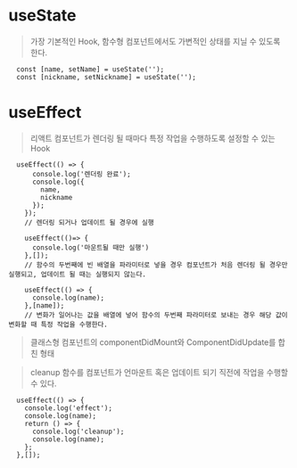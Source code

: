 # useState

> 가장 기본적인 Hook, 함수형 컴포넌트에서도 가변적인 상태를 지닐 수 있도록 한다.

```
  const [name, setName] = useState('');
  const [nickname, setNickname] = useState('');
```

# useEffect

> 리액트 컴포넌트가 렌더링 될 때마다 특정 작업을 수행하도록 설정할 수 있는 Hook

```
  useEffect(() => {
      console.log('렌더링 완료');
      console.log({
        name,
        nickname
      });
    });
    // 렌더링 되거나 업데이트 될 경우에 실행

    useEffect(()=> {
      console.log('마운트될 때만 실행')
    },[]);
    // 함수의 두번째에 빈 배열을 파라미터로 넣을 경우 컴포넌트가 처음 렌더링 될 경우만 실행되고, 업데이트 될 때는 실행되지 않는다.

    useEffect(() => {
      console.log(name);
    },[name]);
    // 변화가 일어나는 값을 배열에 넣어 함수의 두번째 파라미터로 보내는 경우 해당 값이 변화할 때 특정 작업을 수행한다.
```

> 클래스형 컴포넌트의 componentDidMount와 ComponentDidUpdate를 합친 형태

> cleanup 함수를 컴포넌트가 언마운트 혹은 업데이트 되기 직전에 작업을 수행할 수 있다.

```
  useEffect(() => {
    console.log('effect');
    console.log(name);
    return () => {
      console.log('cleanup');
      console.log(name);
    };
  },[]);
```
